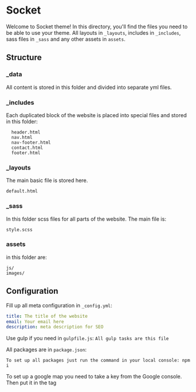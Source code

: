 # Socket

Welcome to Socket theme! In this directory, you'll find the files you need to be able to use your theme. All layouts in `_layouts`, includes in `_includes`, sass files in `_sass` and any other assets in `assets`.

## Structure

### \_data

All content is stored in this folder and divided into separate yml files.

### \_includes

Each duplicated block of the website is placed into special files and stored in this folder:

      header.html
      nav.html
      nav-footer.html
      contact.html
      footer.html

### \_layouts

The main basic file is stored here.

    default.html

### \_sass

In this folder scss files for all parts of the website. The main file is:

    style.scss

### assets

in this folder are:

    js/
    images/

## Configuration

Fill up all meta configuration in `_config.yml`:

```yaml
title: The title of the website
email: Your email here
description: meta description for SEO
```

Use gulp if you need in `gulpfile.js`: `All gulp tasks are this file`

All packages are in `package.json`:

    To set up all packages just run the command in your local console: npm i

To set up a google map you need to take a key from the Google console. Then put it in the tag <script> as it is shown below. This tag has to be located on the bottom of `_layouts/default.html` :

        <script async defer
          src="https://maps.googleapis.com/maps/api/js?key=HERE=initMap&libraries=&v=weekly">
        </script>

To set up the coordinates of your place take them from google map and then put them in:

        assets/js/main.js -> line 15 -> const uluru = { lat: 39.7219538, lng: -91.5098444 };

## Contributing

Pull requests are welcome on GitHub at https://github.com/makecodework/automix.

## License

The theme is available as open source under the terms of the [MIT License](https://opensource.org/licenses/MIT).

